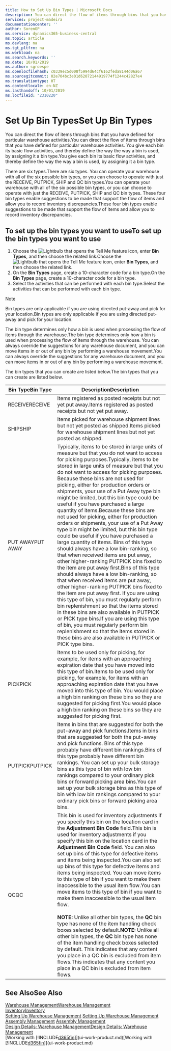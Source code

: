 ```yaml
---
title: How to Set Up Bin Types | Microsoft Docs
description: You can direct the flow of items through bins that you have defined for particular warehouse activities. You give each bin its basic flow activities, and thereby define the way the way a bin is used, by assigning it a bin type.
services: project-madeira
documentationcenter: ''
author: SorenGP
ms.service: dynamics365-business-central
ms.topic: article
ms.devlang: na
ms.tgt_pltfrm: na
ms.workload: na
ms.search.keywords: ''
ms.date: 10/01/2019
ms.author: sgroespe
ms.openlocfilehash: c0339ec5d008f5994d64cf6162feda8144d06a67
ms.sourcegitcommit: 02e704bc3e01d62072144919774f1244c42827e4
ms.translationtype: HT
ms.contentlocale: en-NZ
ms.lasthandoff: 10/01/2019
ms.locfileid: "2310220"
---
```

# <a name="set-up-bin-types"></a><span data-ttu-id="f6977-104">Set Up Bin Types</span><span class="sxs-lookup"><span data-stu-id="f6977-104">Set Up Bin Types</span></span>
<span data-ttu-id="f6977-105">You can direct the flow of items through bins that you have defined for particular warehouse activities.</span><span class="sxs-lookup"><span data-stu-id="f6977-105">You can direct the flow of items through bins that you have defined for particular warehouse activities.</span></span> <span data-ttu-id="f6977-106">You give each bin its basic flow activities, and thereby define the way the way a bin is used, by assigning it a bin type.</span><span class="sxs-lookup"><span data-stu-id="f6977-106">You give each bin its basic flow activities, and thereby define the way the way a bin is used, by assigning it a bin type.</span></span>  

<span data-ttu-id="f6977-107">There are six types.</span><span class="sxs-lookup"><span data-stu-id="f6977-107">There are six types.</span></span> <span data-ttu-id="f6977-108">You can operate your warehouse with all of the six possible bin types, or you can choose to operate with just the RECEIVE, PUTPICK, SHIP and QC bin types.</span><span class="sxs-lookup"><span data-stu-id="f6977-108">You can operate your warehouse with all of the six possible bin types, or you can choose to operate with just the RECEIVE, PUTPICK, SHIP and QC bin types.</span></span> <span data-ttu-id="f6977-109">These four bin types enable suggestions to be made that support the flow of items and allow you to record inventory discrepancies.</span><span class="sxs-lookup"><span data-stu-id="f6977-109">These four bin types enable suggestions to be made that support the flow of items and allow you to record inventory discrepancies.</span></span>  

## <a name="to-set-up-the-bin-types-you-want-to-use"></a><span data-ttu-id="f6977-110">To set up the bin types you want to use</span><span class="sxs-lookup"><span data-stu-id="f6977-110">To set up the bin types you want to use</span></span>  
1.  <span data-ttu-id="f6977-111">Choose the ![Lightbulb that opens the Tell Me feature](media/ui-search/search_small.png "Tell me what you want to do") icon, enter **Bin Types**, and then choose the related link.</span><span class="sxs-lookup"><span data-stu-id="f6977-111">Choose the ![Lightbulb that opens the Tell Me feature](media/ui-search/search_small.png "Tell me what you want to do") icon, enter **Bin Types**, and then choose the related link.</span></span>  
2.  <span data-ttu-id="f6977-112">On the **Bin Types** page, create a 10-character code for a bin type.</span><span class="sxs-lookup"><span data-stu-id="f6977-112">On the **Bin Types** page, create a 10-character code for a bin type.</span></span>  
3.  <span data-ttu-id="f6977-113">Select the activities that can be performed with each bin type.</span><span class="sxs-lookup"><span data-stu-id="f6977-113">Select the activities that can be performed with each bin type.</span></span>  

> [!NOTE]  
>  <span data-ttu-id="f6977-114">Bin types are only applicable if you are using directed put-away and pick for your location.</span><span class="sxs-lookup"><span data-stu-id="f6977-114">Bin types are only applicable if you are using directed put-away and pick for your location.</span></span>  

<span data-ttu-id="f6977-115">The bin type determines only how a bin is used when processing the flow of items through the warehouse.</span><span class="sxs-lookup"><span data-stu-id="f6977-115">The bin type determines only how a bin is used when processing the flow of items through the warehouse.</span></span> <span data-ttu-id="f6977-116">You can always override the suggestions for any warehouse document, and you can move items in or out of any bin by performing a warehouse movement.</span><span class="sxs-lookup"><span data-stu-id="f6977-116">You can always override the suggestions for any warehouse document, and you can move items in or out of any bin by performing a warehouse movement.</span></span>  

<span data-ttu-id="f6977-117">The bin types that you can create are listed below.</span><span class="sxs-lookup"><span data-stu-id="f6977-117">The bin types that you can create are listed below.</span></span>  

|<span data-ttu-id="f6977-118">Bin Type</span><span class="sxs-lookup"><span data-stu-id="f6977-118">Bin Type</span></span>|<span data-ttu-id="f6977-119">Description</span><span class="sxs-lookup"><span data-stu-id="f6977-119">Description</span></span>|  
|------------------|---------------------------------------|  
|<span data-ttu-id="f6977-120">RECEIVE</span><span class="sxs-lookup"><span data-stu-id="f6977-120">RECEIVE</span></span>|<span data-ttu-id="f6977-121">Items registered as posted receipts but not yet put away.</span><span class="sxs-lookup"><span data-stu-id="f6977-121">Items registered as posted receipts but not yet put away.</span></span>|  
|<span data-ttu-id="f6977-122">SHIP</span><span class="sxs-lookup"><span data-stu-id="f6977-122">SHIP</span></span>|<span data-ttu-id="f6977-123">Items picked for warehouse shipment lines but not yet posted as shipped.</span><span class="sxs-lookup"><span data-stu-id="f6977-123">Items picked for warehouse shipment lines but not yet posted as shipped.</span></span>|  
|<span data-ttu-id="f6977-124">PUT AWAY</span><span class="sxs-lookup"><span data-stu-id="f6977-124">PUT AWAY</span></span>|<span data-ttu-id="f6977-125">Typically, items to be stored in large units of measure but that you do not want to access for picking purposes.</span><span class="sxs-lookup"><span data-stu-id="f6977-125">Typically, items to be stored in large units of measure but that you do not want to access for picking purposes.</span></span> <span data-ttu-id="f6977-126">Because these bins are not used for picking, either for production orders or shipments, your use of a Put Away type bin might be limited, but this bin type could be useful if you have purchased a large quantity of items.</span><span class="sxs-lookup"><span data-stu-id="f6977-126">Because these bins are not used for picking, either for production orders or shipments, your use of a Put Away type bin might be limited, but this bin type could be useful if you have purchased a large quantity of items.</span></span> <span data-ttu-id="f6977-127">Bins of this type should always have a low bin-ranking, so that when received items are put away, other higher-ranking PUTPICK bins fixed to the item are put away first.</span><span class="sxs-lookup"><span data-stu-id="f6977-127">Bins of this type should always have a low bin-ranking, so that when received items are put away, other higher-ranking PUTPICK bins fixed to the item are put away first.</span></span> <span data-ttu-id="f6977-128">If you are using this type of bin, you must regularly perform bin replenishment so that the items stored in these bins are also available in PUTPICK or PICK type bins.</span><span class="sxs-lookup"><span data-stu-id="f6977-128">If you are using this type of bin, you must regularly perform bin replenishment so that the items stored in these bins are also available in PUTPICK or PICK type bins.</span></span>|  
|<span data-ttu-id="f6977-129">PICK</span><span class="sxs-lookup"><span data-stu-id="f6977-129">PICK</span></span>|<span data-ttu-id="f6977-130">Items to be used only for picking, for example, for items with an approaching expiration date that you have moved into this type of bin.</span><span class="sxs-lookup"><span data-stu-id="f6977-130">Items to be used only for picking, for example, for items with an approaching expiration date that you have moved into this type of bin.</span></span> <span data-ttu-id="f6977-131">You would place a high bin ranking on these bins so they are suggested for picking first.</span><span class="sxs-lookup"><span data-stu-id="f6977-131">You would place a high bin ranking on these bins so they are suggested for picking first.</span></span>|  
|<span data-ttu-id="f6977-132">PUTPICK</span><span class="sxs-lookup"><span data-stu-id="f6977-132">PUTPICK</span></span>|<span data-ttu-id="f6977-133">Items in bins that are suggested for both the put-away and pick functions.</span><span class="sxs-lookup"><span data-stu-id="f6977-133">Items in bins that are suggested for both the put-away and pick functions.</span></span> <span data-ttu-id="f6977-134">Bins of this type probably have different bin rankings.</span><span class="sxs-lookup"><span data-stu-id="f6977-134">Bins of this type probably have different bin rankings.</span></span> <span data-ttu-id="f6977-135">You can set up your bulk storage bins as this type of bin with low bin rankings compared to your ordinary pick bins or forward picking area bins.</span><span class="sxs-lookup"><span data-stu-id="f6977-135">You can set up your bulk storage bins as this type of bin with low bin rankings compared to your ordinary pick bins or forward picking area bins.</span></span>|  
|<span data-ttu-id="f6977-136">QC</span><span class="sxs-lookup"><span data-stu-id="f6977-136">QC</span></span>|<span data-ttu-id="f6977-137">This bin is used for inventory adjustments if you specify this bin on the location card in the **Adjustment Bin Code** field.</span><span class="sxs-lookup"><span data-stu-id="f6977-137">This bin is used for inventory adjustments if you specify this bin on the location card in the **Adjustment Bin Code** field.</span></span> <span data-ttu-id="f6977-138">You can also set up bins of this type for defective items and items being inspected.</span><span class="sxs-lookup"><span data-stu-id="f6977-138">You can also set up bins of this type for defective items and items being inspected.</span></span> <span data-ttu-id="f6977-139">You can move items to this type of bin if you want to make them inaccessible to the usual item flow.</span><span class="sxs-lookup"><span data-stu-id="f6977-139">You can move items to this type of bin if you want to make them inaccessible to the usual item flow.</span></span><br /><br /> <span data-ttu-id="f6977-140">**NOTE:** Unlike all other bin types, the **QC** bin type has none of the item handling check boxes selected by default.</span><span class="sxs-lookup"><span data-stu-id="f6977-140">**NOTE:** Unlike all other bin types, the **QC** bin type has none of the item handling check boxes selected by default.</span></span> <span data-ttu-id="f6977-141">This indicates that any content you place in a QC bin is excluded from item flows.</span><span class="sxs-lookup"><span data-stu-id="f6977-141">This indicates that any content you place in a QC bin is excluded from item flows.</span></span>|  

## <a name="see-also"></a><span data-ttu-id="f6977-142">See Also</span><span class="sxs-lookup"><span data-stu-id="f6977-142">See Also</span></span>
[<span data-ttu-id="f6977-143">Warehouse Management</span><span class="sxs-lookup"><span data-stu-id="f6977-143">Warehouse Management</span></span>](warehouse-manage-warehouse.md)  
[<span data-ttu-id="f6977-144">Inventory</span><span class="sxs-lookup"><span data-stu-id="f6977-144">Inventory</span></span>](inventory-manage-inventory.md)  
<span data-ttu-id="f6977-145">[Setting Up Warehouse Management](warehouse-setup-warehouse.md)   </span><span class="sxs-lookup"><span data-stu-id="f6977-145">[Setting Up Warehouse Management](warehouse-setup-warehouse.md)   </span></span>  
<span data-ttu-id="f6977-146">[Assembly Management](assembly-assemble-items.md)  </span><span class="sxs-lookup"><span data-stu-id="f6977-146">[Assembly Management](assembly-assemble-items.md)  </span></span>  
[<span data-ttu-id="f6977-147">Design Details: Warehouse Management</span><span class="sxs-lookup"><span data-stu-id="f6977-147">Design Details: Warehouse Management</span></span>](design-details-warehouse-management.md)  
<span data-ttu-id="f6977-148">[Working with [!INCLUDE[d365fin](includes/d365fin_md.md)]](ui-work-product.md)</span><span class="sxs-lookup"><span data-stu-id="f6977-148">[Working with [!INCLUDE[d365fin](includes/d365fin_md.md)]](ui-work-product.md)</span></span>
